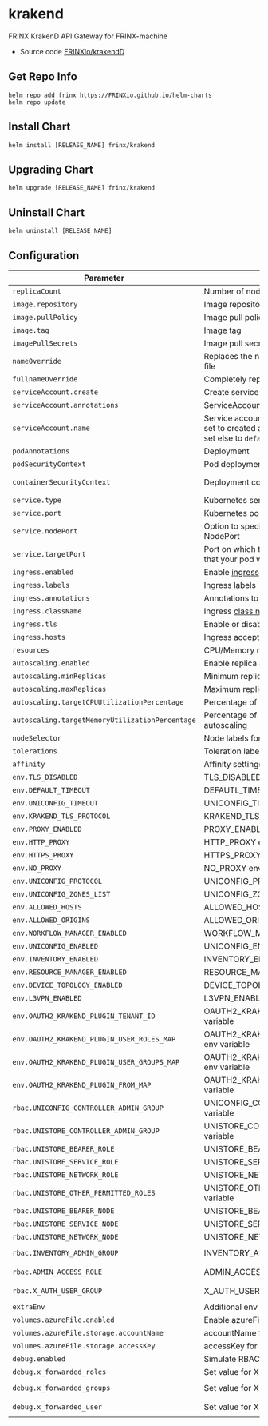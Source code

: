 # krakend

FRINX KrakenD API Gateway for FRINX-machine
* Source code [FRINXio/krakendD](https://github.com/FRINXio/krakend-ce)

## Get Repo Info

```console
helm repo add frinx https://FRINXio.github.io/helm-charts
helm repo update
```

## Install Chart

```console
helm install [RELEASE_NAME] frinx/krakend
```

## Upgrading Chart

```console
helm upgrade [RELEASE_NAME] frinx/krakend
```

## Uninstall Chart

```console
helm uninstall [RELEASE_NAME]
```

## Configuration

| Parameter | Description | Default |
|-----------|-------------|---------|
| `replicaCount` | Number of nodes | `1` |
| `image.repository` | Image repository | `frinx/krakend` |
| `image.pullPolicy` | Image pull policy | `IfNotPresent` |
| `image.tag` | Image tag | `1.0.2` |
| `imagePullSecrets` | Image pull secrets | `{}` |
| `nameOverride` | Replaces the name of the chart in the Chart.yaml file | `""` |
| `fullnameOverride` |  Completely replaces the generated name | `""` |
| `serviceAccount.create` | Create service account | `true` |
| `serviceAccount.annotations` | ServiceAccount annotations | `{}` |
| `serviceAccount.name` | Service account name to use, when empty will be set to created account if `serviceAccount.create` is set else to `default` | `""` |
| `podAnnotations` | Deployment | `{}` |
| `podSecurityContext` | Pod deployment securityContext | `{}` |
| `containerSecurityContext` | Deployment container securityContext | [See values.yaml](https://github.com/FRINXio/helm-charts/blob/main/charts/krakend/values.yaml#L32) |
| `service.type` | Kubernetes service type | `ClusterIP` |
| `service.port` | Kubernetes port where service is exposed | `8080` |
| `service.nodePort` | Option to specify nodePort if type of service is NodePort | `30000` |
| `service.targetPort` | Port on which the service will send requests to, that your pod will be listening on | `8080` |
| `ingress.enabled` | Enable [ingress](https://kubernetes.io/docs/concepts/services-networking/ingress/). | `false` |
| `ingress.labels` | Ingress labels | `{}` |
| `ingress.annotations` | Annotations to be added to the ingress. | `{}` |
| `ingress.className` | Ingress [class name](https://kubernetes.io/docs/concepts/services-networking/ingress/#ingress-class). | `""` |
| `ingress.tls` | Enable or disable tls attribute in ingress | `false` |
| `ingress.hosts` | Ingress accepted hostname  | `""` |
| `resources` | CPU/Memory resource requests/limits | `{}` |
| `autoscaling.enabled` | Enable replica autoscaling settings | `false` |
| `autoscaling.minReplicas` | Minimum replicas for the pod autoscaling | `1` |
| `autoscaling.maxReplicas` | Maximum replicas for the pod autoscaling | `100` |
| `autoscaling.targetCPUUtilizationPercentage` | Percentage of CPU to consider when autoscaling | `80` |
| `autoscaling.targetMemoryUtilizationPercentage` | Percentage of Memory to consider when autoscaling | |
| `nodeSelector` | Node labels for pod assignment | `{}` |
| `tolerations` | Toleration labels for pod assignment | `[]` |
| `affinity` | Affinity settings for pod assignment | `{}` |
| `env.TLS_DISABLED` | TLS_DISABLED env variable | `true` |
| `env.DEFAULT_TIMEOUT` | DEFAUTL_TIMEOUT for requests | `"2m"` |
| `env.UNICONFIG_TIMEOUT` | UNICONFIG_TIMEOUT for uniconfig requests | `"2m"` |
| `env.KRAKEND_TLS_PROTOCOL` | KRAKEND_TLS_PROTOCOL env variable | `"http"` |
| `env.PROXY_ENABLED` | PROXY_ENABLED env variable | `false` |
| `env.HTTP_PROXY` | HTTP_PROXY env variable | |
| `env.HTTPS_PROXY` | HTTPS_PROXY env variable | |
| `env.NO_PROXY` | NO_PROXY env variable | |
| `env.UNICONFIG_PROTOCOL` | UNICONFIG_PROTOCOL env variable | `"http"` |
| `env.UNICONFIG_ZONES_LIST` | UNICONFIG_ZONES_LIST env variable | `"uniconfig"` |
| `env.ALLOWED_HOSTS` | ALLOWED_HOSTS env variable | `""` |
| `env.ALLOWED_ORIGINS` | ALLOWED_ORIGINS env variable | `""` |
| `env.WORKFLOW_MANAGER_ENABLED` | WORKFLOW_MANAGER_ENABLED env variable | `true` |
| `env.UNICONFIG_ENABLED` | UNICONFIG_ENABLED env variable | `true` |
| `env.INVENTORY_ENABLED` | INVENTORY_ENABLED env variable | `true` |
| `env.RESOURCE_MANAGER_ENABLED` | RESOURCE_MANAGER_ENABLED env variable | `true` |
| `env.DEVICE_TOPOLOGY_ENABLED` | DEVICE_TOPOLOGY_ENABLED env variable | `false` |
| `env.L3VPN_ENABLED` | L3VPN_ENABLED env variable | `false` |
| `env.OAUTH2_KRAKEND_PLUGIN_TENANT_ID` | OAUTH2_KRAKEND_PLUGIN_TENANT_ID env variable | `frinx` |
| `env.OAUTH2_KRAKEND_PLUGIN_USER_ROLES_MAP` | OAUTH2_KRAKEND_PLUGIN_USER_ROLES_MAP env variable | `X-Forwarded-Roles` |
| `env.OAUTH2_KRAKEND_PLUGIN_USER_GROUPS_MAP` | OAUTH2_KRAKEND_PLUGIN_USER_GROUPS_MAP env variable | `X-Forwarded-Groups` |
| `env.OAUTH2_KRAKEND_PLUGIN_FROM_MAP` | OAUTH2_KRAKEND_PLUGIN_FROM_MAP env variable | `X-Forwarded-User` |
| `rbac.UNICONFIG_CONTROLLER_ADMIN_GROUP` | UNICONFIG_CONTROLLER_ADMIN_GROUP env variable | `"network-admin"` |
| `rbac.UNISTORE_CONTROLLER_ADMIN_GROUP` | UNISTORE_CONTROLLER_ADMIN_GROUP env variable | `"network-admin"` |
| `rbac.UNISTORE_BEARER_ROLE` | UNISTORE_BEARER_ROLE env variable | `""` |
| `rbac.UNISTORE_SERVICE_ROLE` | UNISTORE_SERVICE_ROLE env variable | `""` |
| `rbac.UNISTORE_NETWORK_ROLE` | UNISTORE_NETWORK_ROLE env variable | `""` |
| `rbac.UNISTORE_OTHER_PERMITTED_ROLES` | UNISTORE_OTHER_PERMITTED_ROLES env variable | `""` |
| `rbac.UNISTORE_BEARER_NODE` | UNISTORE_BEARER_NODE env variable | `"bearer"` |
| `rbac.UNISTORE_SERVICE_NODE` | UNISTORE_SERVICE_NODE env variable | `"service"` |
| `rbac.UNISTORE_NETWORK_NODE` | UNISTORE_NETWORK_NODE env variable | `"network"` |
| `rbac.INVENTORY_ADMIN_GROUP` | INVENTORY_ADMIN_GROUP env variable | `"network-admin"` |
| `rbac.ADMIN_ACCESS_ROLE` | ADMIN_ACCESS_ROLE env variable | `"network-admin"` |
| `rbac.X_AUTH_USER_GROUP` | X_AUTH_USER_GROUP env variable | `"network-admin"` |
| `extraEnv` | Additional env variables |  |
| `volumes.azureFile.enabled` | Enable azureFile for config | `false` |
| `volumes.azureFile.storage.accountName` | accountName for azure storage | |
| `volumes.azureFile.storage.accessKey` | accessKey for azure storage | |
| `debug.enabled` | Simulate RBAC headers from Oauth2-Proxy | `false` |
| `debug.x_forwarded_roles` | Set value for X-Forwarded-Roles header | `"owner"` |
| `debug.x_forwarded_groups` | Set value for X-Forwarded-Groups header | `"network-admin"` |
| `debug.x_forwarded_user` | Set value for X-Forwarded-User header | `"frinx-admin-user"` |
